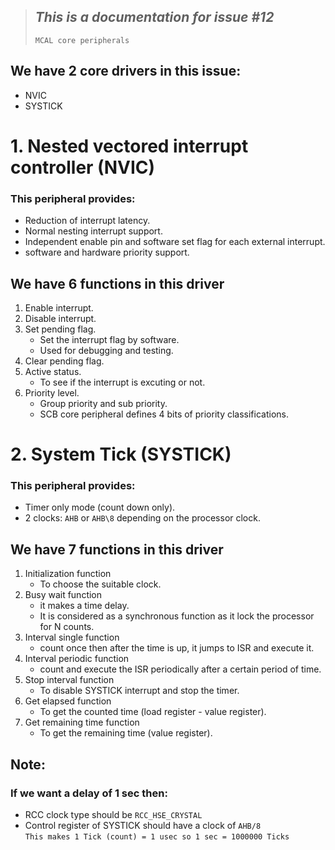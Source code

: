 > ## ***This is a documentation for issue #12***    
> `MCAL core peripherals`

## We have 2 core drivers in this issue:
- NVIC
- SYSTICK

# 1. Nested vectored interrupt controller (NVIC)
### This peripheral provides:
- Reduction of interrupt latency.
- Normal nesting interrupt support.
- Independent enable pin and software set flag for each external interrupt.
- software and hardware priority support.

## We have 6 functions in this driver
1. Enable interrupt.
2. Disable interrupt.
3. Set pending flag.
	- Set the interrupt flag by software.
	- Used for debugging and testing.
4. Clear pending flag.
5. Active status.
	- To see if the interrupt is excuting or not.
6. Priority level.
	- Group priority and sub priority.
	- SCB core peripheral defines 4 bits of priority classifications.  


# 2. System Tick (SYSTICK)
### This peripheral provides:
- Timer only mode (count down only).
- 2 clocks: `AHB` or `AHB\8` depending on the processor clock.

## We have 7 functions in this driver
1. Initialization function 
	- To choose the suitable clock.
2. Busy wait function
	- it makes a time delay.
	- It is considered as a synchronous function as it lock the processor for N counts.
3. Interval single function
	-  count once then after the time is up, it jumps to ISR and execute it.
4. Interval periodic function
	- count and execute the ISR periodically after a certain period of time.
5. Stop interval function
	- To disable SYSTICK interrupt and stop the timer.
6. Get elapsed function
	- To get the counted time (load register - value register).
7. Get remaining time function
	- To get the remaining time (value register).

## Note: 
### If we want a delay of 1 sec then:
- RCC clock type should be `RCC_HSE_CRYSTAL`
- Control register of SYSTICK should have a clock of `AHB/8`  
`This makes 1 Tick (count) = 1 usec so 1 sec = 1000000 Ticks`

